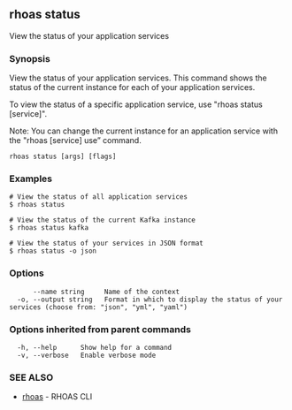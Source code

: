 ## rhoas status

View the status of your application services

### Synopsis

View the status of your application services. This command shows the status of the current instance for each of your application services.

To view the status of a specific application service, use "rhoas status [service]".

Note: You can change the current instance for an application service with the "rhoas [service] use” command.


```
rhoas status [args] [flags]
```

### Examples

```
# View the status of all application services
$ rhoas status

# View the status of the current Kafka instance
$ rhoas status kafka

# View the status of your services in JSON format
$ rhoas status -o json

```

### Options

```
      --name string     Name of the context
  -o, --output string   Format in which to display the status of your services (choose from: "json", "yml", "yaml")
```

### Options inherited from parent commands

```
  -h, --help      Show help for a command
  -v, --verbose   Enable verbose mode
```

### SEE ALSO

* [rhoas](rhoas.md)	 - RHOAS CLI

